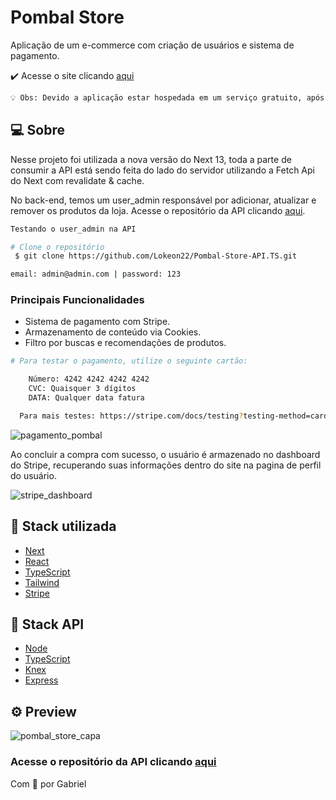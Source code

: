 # Pombal Store

Aplicação de um e-commerce com criação de usuários e sistema de pagamento.

✔️ Acesse o site clicando [aqui](https://pombal-store.vercel.app)

```bash
💡 Obs: Devido a aplicação estar hospedada em um serviço gratuito, após 15 minutos de inatividade o servidor "hiberna". Ao tentar acessar a aplicação, favor aguardar aproximadamente 1 minuto pois ele irá iniciar o servidor novamente.
```

## 💻 Sobre

Nesse projeto foi utilizada a nova versão do Next 13, toda a parte de consumir a API está sendo feita do lado do servidor utilizando a Fetch Api do Next com revalidate & cache.

No back-end, temos um user_admin responsável por adicionar, atualizar e remover os produtos da loja. Acesse o repositório da API clicando [aqui](https://github.com/Lokeon22/Pombal-Store-API.TS).

```bash
Testando o user_admin na API

# Clone o repositório
 $ git clone https://github.com/Lokeon22/Pombal-Store-API.TS.git

email: admin@admin.com | password: 123
```

### Principais Funcionalidades

- Sistema de pagamento com Stripe.
- Armazenamento de conteúdo via Cookies.
- Filtro por buscas e recomendações de produtos.

```bash
# Para testar o pagamento, utilize o seguinte cartão:

    Número: 4242 4242 4242 4242
    CVC: Quaisquer 3 dígitos
    DATA: Qualquer data fatura

  Para mais testes: https://stripe.com/docs/testing?testing-method=card-numbers

```

![pagamento_pombal](https://github.com/Lokeon22/LK-Money/assets/54092771/2a722222-9e0b-44a7-ae19-f99b10004b24)

Ao concluir a compra com sucesso, o usuário é armazenado no dashboard do Stripe, recuperando suas informações dentro do site na pagina de perfil do usuário.

![stripe_dashboard](https://github.com/Lokeon22/Poke/assets/54092771/264c620e-a9eb-4532-b705-5246a71bafc8)

## 🧾 Stack utilizada

- [Next](https://nextjs.org)
- [React](https://react.dev)
- [TypeScript](https://www.typescriptlang.org)
- [Tailwind](https://tailwindcss.com)
- [Stripe](https://stripe.com/br)

## 📀 Stack API

- [Node](https://nodejs.org/en)
- [TypeScript](https://www.typescriptlang.org)
- [Knex](https://knexjs.org)
- [Express](https://expressjs.com/pt-br)

## ⚙️ Preview

![pombal_store_capa](https://github.com/Lokeon22/LK-Money/assets/54092771/65746ee2-264c-44af-832a-a0cf0536633c)

### Acesse o repositório da API clicando [aqui](https://github.com/Lokeon22/Pombal-Store-API.TS)

Com 💛 por Gabriel
